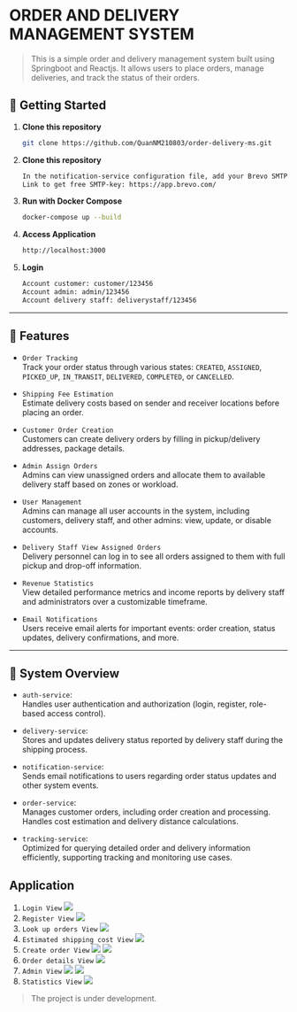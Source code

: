 # ORDER AND DELIVERY MANAGEMENT SYSTEM

>This is a simple order and delivery management system built using Springboot and Reactjs. It allows users to place orders, manage deliveries, and track the status of their orders.

## 🚀 Getting Started

1. **Clone this repository**

   ```bash
   git clone https://github.com/QuanNM210803/order-delivery-ms.git
   ```

2. **Clone this repository**

   ```bash
   In the notification-service configuration file, add your Brevo SMTP-key to be able to send mail.
   Link to get free SMTP-key: https://app.brevo.com/
   ```
   
3. **Run with Docker Compose**

   ```bash
   docker-compose up --build
   ```

4. **Access Application**

   ```bash
   http://localhost:3000
   ```

5. **Login**

   ```bash
   Account customer: customer/123456
   Account admin: admin/123456
   Account delivery staff: deliverystaff/123456
   ```
---

## 🚦 Features

- `Order Tracking`  
  Track your order status through various states: `CREATED`, `ASSIGNED`, `PICKED_UP`, `IN_TRANSIT`, `DELIVERED`, `COMPLETED`, or `CANCELLED`.

- `Shipping Fee Estimation`  
  Estimate delivery costs based on sender and receiver locations before placing an order.

- `Customer Order Creation`  
  Customers can create delivery orders by filling in pickup/delivery addresses, package details.

- `Admin Assign Orders`  
  Admins can view unassigned orders and allocate them to available delivery staff based on zones or workload.

- `User Management`  
  Admins can manage all user accounts in the system, including customers, delivery staff, and other admins: view, update, or disable accounts.

- `Delivery Staff View Assigned Orders`  
  Delivery personnel can log in to see all orders assigned to them with full pickup and drop-off information.

- `Revenue Statistics`  
  View detailed performance metrics and income reports by delivery staff and administrators over a customizable timeframe.

- `Email Notifications`  
  Users receive email alerts for important events: order creation, status updates, delivery confirmations, and more.

---

## 🧠 System Overview

- `auth-service`:  
  Handles user authentication and authorization (login, register, role-based access control).

- `delivery-service`:  
  Stores and updates delivery status reported by delivery staff during the shipping process.

- `notification-service`:  
  Sends email notifications to users regarding order status updates and other system events.

- `order-service`:  
  Manages customer orders, including order creation and processing. Handles cost estimation and delivery distance calculations.

- `tracking-service`:  
  Optimized for querying detailed order and delivery information efficiently, supporting tracking and monitoring use cases.

## Application
1. `Login View`
   ![](./asset/login.jpg)
2. `Register View`
   ![](./asset/register.jpg)
3. `Look up orders View`
   ![](./asset/tra-cuu.jpg)
4. `Estimated shipping cost View`
   ![](./asset/uoc-luong-phi.jpg)
5. `Create order View`
   ![](./asset/tao-don-1.jpg)
   ![](./asset/tao-don-2.jpg)
6. `Order details View`
   ![](./asset/chi-tiet-don-hang.jpg)
7. `Admin View`
   ![](./asset/danh-sach-don.jpg)
    ![](./asset/danh-sach-nguoi-dung.jpg)
8. `Statistics View`
   ![](./asset/thong-ke-tai-xe.jpg)
> The project is under development. 